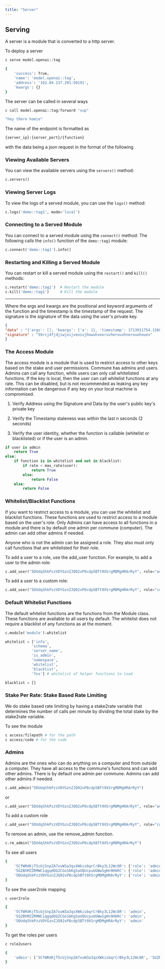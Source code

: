 ```yaml
---
title: "Server"
---
```

## Serving
A server is a module that is converted to a http server.

To deploy a server
```python
c serve model.openai::tag
```

```bash
{
    'success': True,
    'name': 'model.openai::tag',
    'address': '162.84.137.201:50191',
    'kwargs': {}
}
```
The server can be called in several ways

```python
c call model.openai::tag/forward "sup"
```

```bash
"hey there homie"
```

The name of the endpoint is formatted as

```bash
{server_ip}:{server_port}/{function}
```
with the data being a json request in the format of the following

### Viewing Available Servers
You can view the available servers using the `servers()` method:

```python
c.servers()
```

### Viewing Server Logs
To view the logs of a served module, you can use the `logs()` method:

```python
c.logs('demo::tag1', mode='local')
```

### Connecting to a Served Module
You can connect to a served module using the `connect()` method:
The following calls the `info()` function of the `demo::tag1` module:

```python
c.connect('demo::tag1').info()
```

### Restarting and Killing a Served Module
You can restart or kill a served module using the `restart()` and `kill()` methods:

```python
c.restart('demo::tag1')  # Restart the module
c.kill('demo::tag1')     # Kill the module
```

---

Where the args and kwargs are the positional and keyword arguments of the function and the timestamp is the timestamp of the request. The signature is the signature of the data using the user's private key.

```json
{
"data" : "{'args': [], 'kwargs': {'a': 1}, 'timestamp': 1713911754.136804}",
"signature" : "59rcj4fjdjiwjoijveoivjhowuhveoruvherouvhnerouohouev"
}
```

### The Access Module

The access module is a module that is used to restrict access to other keys based on the stake and user permissions. Commune has admins and users. Admins can call any function, while users can only call whitelisted functions. If the key is local, then the user can call whitelist functions at any rate. This can be disabled, but is not recommended as leaking any key information can be dangerous if any key on your local machine is compromised.


1. Verify Address using the Signature and Data by the user's public key's private key

2. Verify the Timestamp staleness was within the last n seconds (2 seconds)

3. Verify the user identity, whether the function is callable (whitelist or blacklisted) or if the user is an admin.

```python
if user is admin
    return True
else:
    if function is in whitelist and not in blacklist:
        if rate < max_rate(user):
            return True
        else:
            return False
    else:
        return False
```

### Whitelist/Blacklist Functions

If you want to restrict access to a module, you can use the whitelist and blacklist functions. These functions are used to restrict access to a module based on the user's role.
Only Admins can have access to all functions in a module and there is by default one admin per commune (computer). The admin can add other admins if needed.

Anyone who is not the admin can be assigned a role. They also must only call functions that are whitelisted for their role.

To add a user to a role, use the add_user function. For example, to add a user to the admin role:

```python
c.add_user("5DUdqShkPzzVDYGznZJQ92xP8cdp5BTt9XSrgMDMgHRArRyY", role="admin")
```

To add a user to a custom role:

```python
c.add_user("5DUdqShkPzzVDYGznZJQ92xP8cdp5BTt9XSrgMDMgHRArRyY", role="custom_role")
```


### Default Whitelist Functions

The default whitelist functions are the functions from the Module class. These functions are available to all users by default. The whitelist does not require a blacklist of any functions as at the moment.

```python
c.module('module').whitelist

whitelist = ['info',
            'schema',
            'server_name',
            'is_admin',
            'namespace',
            'whitelist', 
            'blacklist',
            'fns'] # whitelist of helper functions to load

blacklist = []
```

### Stake Per Rate: Stake Based Rate Limiting

We do stake based rate limiting by having a stake2rate variable that determines the number of calls per minute by dividing the total stake by the stake2rate variable.

To see the module

```python
c access/filepath # for the path
c access/code # for the code
```

### Admins
Admins are the ones who can do anything on a computer and from outside a computer. They have all access to the commune's functions and can add other admins. There is by default one admin per commune. Admins can add other admins if needed.

```python
c.add_admin("5DUdqShkPzzVDYGznZJQ92xP8cdp5BTt9XSrgMDMgHRArRyY")
```

or 

```python
c.add_user("5DUdqShkPzzVDYGznZJQ92xP8cdp5BTt9XSrgMDMgHRArRyY", role="admin")
```

To add a custom role

```python
c.add_user("5DUdqShkPzzVDYGznZJQ92xP8cdp5BTt9XSrgMDMgHRArRyY", role="custom_role")
```


To remove an admin, use the remove_admin function.

```python
c.rm_admin("5DUdqShkPzzVDYGznZJQ92xP8cdp5BTt9XSrgMDMgHRArRyY")
```

To see all users

```bash
{
    '5CfWRdKjT5cUjSnpZA7xuW3a3qsXWkisbqrCrBky3L12Wc8R': {'role': 'admin'},
    '5GZBhMZZRMWCiqgqdDGZCGo16Kg5aUQUcpuUGWwSgHn9HbRC': {'role': 'admin'},
    '5DUdqShkPzzVDYGznZJQ92xP8cdp5BTt9XSrgMDMgHRArRyY': {'role': 'admin'}
}
```

To see the user2role mapping

```python
c user2role
```
```bash
{
    '5CfWRdKjT5cUjSnpZA7xuW3a3qsXWkisbqrCrBky3L12Wc8R': 'admin',
    '5GZBhMZZRMWCiqgqdDGZCGo16Kg5aUQUcpuUGWwSgHn9HbRC': 'admin',
    '5DUdqShkPzzVDYGznZJQ92xP8cdp5BTt9XSrgMDMgHRArRyY': 'admin'
}
```

To get the roles per users

```python
c role2users
```

```bash
{
    'admin': ['5CfWRdKjT5cUjSnpZA7xuW3a3qsXWkisbqrCrBky3L12Wc8R', '5GZBhMZZRMWCiqgqdDGZCGo16Kg5aUQUcpuUGWwSgHn9HbRC', '5DUdqShkPzzVDYGznZJQ92xP8cdp5BTt9XSrgMDMgHRArRyY']
}
```
